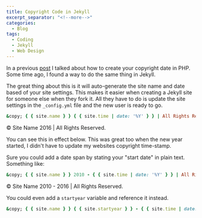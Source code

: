 ```yaml
---
title: Copyright Code in Jekyll
excerpt_separator: "<!--more-->"
categories:
  - Blog
tags:
  - Coding
  - Jekyll  
  - Web Design
---
```


In a previous [post](/blog/2015/03/10/Copyright-Code-in-PHP) I talked about how to create your copyright date in PHP. Some time ago, I found a way to do the same thing in Jekyll.

The great thing about this is it will auto-generate the site name and date based of your site settings. This makes it easier when creating a Jekyll site for someone else when they fork it. All they have to do is update the site settings in the `_config.yml` file and the new user is ready to go.

```ruby
&copy; { { site.name } } { { site.time | date: '%Y' } } | All Rights Reserved.
```

&copy; Site Name 2016 | All Rights Reserved.

You can see this in effect below. This was great too when the new year started, I didn't have to update my websites copyright time-stamp.

Sure you could add a date span by stating your "start date" in plain text. Something like:

```ruby
&copy; { { site.name } } 2010 - { { site.time | date: '%Y' } } | All Rights Reserved.
```

&copy; Site Name 2010 - 2016 | All Rights Reserved.

You could even add a `startyear` variable and reference it instead.

```ruby
&copy; { { site.name } } { { site.startyear } } - { { site.time | date: '%Y' } } | All Rights Reserved.
```
